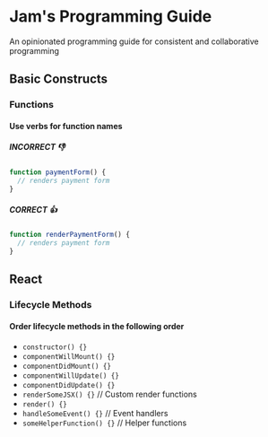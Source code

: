 # Jam's Programming Guide
An opinionated programming guide for consistent and collaborative programming

## Basic Constructs

### Functions

#### Use verbs for function names
##### INCORRECT :-1:
```js
function paymentForm() {
  // renders payment form
}
```

##### CORRECT :+1:
```js
function renderPaymentForm() {
  // renders payment form
}
```

## React

### Lifecycle Methods

#### Order lifecycle methods in the following order

* `constructor() {}`
* `componentWillMount() {}`
* `componentDidMount() {}`
* `componentWillUpdate() {}`
* `componentDidUpdate() {}`
* `renderSomeJSX() {}` // Custom render functions
* `render() {}`
* `handleSomeEvent() {}` // Event handlers
* `someHelperFunction() {}` // Helper functions
